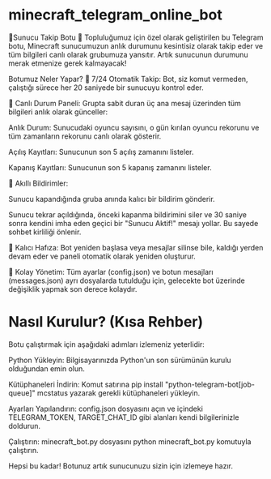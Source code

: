 # minecraft_telegram_online_bot
🌟Sunucu Takip Botu 🌟
Topluluğumuz için özel olarak geliştirilen bu Telegram botu, Minecraft sunucumuzun anlık durumunu kesintisiz olarak takip eder ve tüm bilgileri canlı olarak grubumuza yansıtır. Artık sunucunun durumunu merak etmenize gerek kalmayacak!

Botumuz Neler Yapar?
🔹 7/24 Otomatik Takip: Bot, siz komut vermeden, çalıştığı sürece her 20 saniyede bir sunucuyu kontrol eder.

🔹 Canlı Durum Paneli: Grupta sabit duran üç ana mesaj üzerinden tüm bilgileri anlık olarak günceller:

Anlık Durum: Sunucudaki oyuncu sayısını, o gün kırılan oyuncu rekorunu ve tüm zamanların rekorunu canlı olarak gösterir.

Açılış Kayıtları: Sunucunun son 5 açılış zamanını listeler.

Kapanış Kayıtları: Sunucunun son 5 kapanış zamanını listeler.

🔹 Akıllı Bildirimler:

Sunucu kapandığında gruba anında kalıcı bir bildirim gönderir.

Sunucu tekrar açıldığında, önceki kapanma bildirimini siler ve 30 saniye sonra kendini imha eden geçici bir "Sunucu Aktif!" mesajı yollar. Bu sayede sohbet kirliliği önlenir.

🔹 Kalıcı Hafıza: Bot yeniden başlasa veya mesajlar silinse bile, kaldığı yerden devam eder ve paneli otomatik olarak yeniden oluşturur.

🔹 Kolay Yönetim: Tüm ayarlar (config.json) ve botun mesajları (messages.json) ayrı dosyalarda tutulduğu için, gelecekte bot üzerinde değişiklik yapmak son derece kolaydır.

# Nasıl Kurulur? (Kısa Rehber)
Botu çalıştırmak için aşağıdaki adımları izlemeniz yeterlidir:

Python Yükleyin: Bilgisayarınızda Python'un son sürümünün kurulu olduğundan emin olun.

Kütüphaneleri İndirin: Komut satırına pip install "python-telegram-bot[job-queue]" mcstatus yazarak gerekli kütüphaneleri yükleyin.

Ayarları Yapılandırın: config.json dosyasını açın ve içindeki TELEGRAM_TOKEN, TARGET_CHAT_ID gibi alanları kendi bilgilerinizle doldurun.

Çalıştırın: minecraft_bot.py dosyasını python minecraft_bot.py komutuyla çalıştırın.

Hepsi bu kadar! Botunuz artık sunucunuzu sizin için izlemeye hazır.

